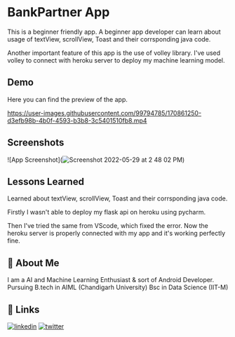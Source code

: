 
# BankPartner App

This is a beginner friendly app. A beginner app developer can learn about usage of textView, scrollView, Toast and their corrsponding java code.

Another important feature of this app is the use of volley library.
I've used volley to connect with heroku server to deploy my machine learning model.
## Demo

Here you can find the preview of the app.

https://user-images.githubusercontent.com/99794785/170861250-d3efb98b-4b0f-4593-b3b8-3c5401510fb8.mp4
## Screenshots

![App Screenshot](![Screenshot 2022-05-29 at 2 48 02 PM](https://user-images.githubusercontent.com/99794785/170861244-ff957412-5feb-4b7a-8ca6-3aacc58e33cb.png))


## Lessons Learned

Learned about textView, scrollView, Toast and their corrsponding java code.

Firstly I wasn't able to deploy my flask api on heroku using pycharm.

Then I've tried the same from VScode, which fixed the error. Now the heroku server is properly connected with my app and it's working perfectly fine.

## 🚀 About Me
I am a AI and Machine Learning Enthusiast & sort of Android Developer.  
Pursuing B.tech in AIML (Chandigarh University) Bsc in Data Science (IIT-M)


## 🔗 Links

[![linkedin](https://img.shields.io/badge/linkedin-0A66C2?style=for-the-badge&logo=linkedin&logoColor=white)](https://www.linkedin.com/in/thebitanpaul)
[![twitter](https://img.shields.io/badge/twitter-1DA1F2?style=for-the-badge&logo=twitter&logoColor=white)](https://twitter.com/thebitanpaul_)


